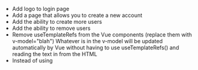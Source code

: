 * Add logo to login page
* Add a page that allows you to create a new account
* Add the ability to create more users
* Add the ability to remove users
* Remove useTemplateRefs from the Vue components (replace them with v-model="blah") Whatever is in the v-model will be updated automatically by Vue without having to use useTemplateRefs() and reading the text in from the HTML
* Instead of using <template>s in EmbeddedCard and GoalCard, a goal or embedded card object can be sent to the GoalCard and EmbeddedCard in the construction (somehow?)
* Functions should never be called in the <template> tags in the Vue components
* User Activity, Statistics, Friends Activity, People Search, Admin -> Users
* A goal tracker website should 
* Imagine giving a user the ability to buy a service that automatically tracks their workouts for them and also allows them to see what others are doing


## OBJECTIVES
* Fitness tracker will contain My Activity
* Friends Activity will contain Friend's Activity
* Your Statistics contains Statistics
* Friend's Activity contains Friend's Activity
* Find Friends contains People Search
* Admin View contains Admin


First thing I need you all to do if you are interested in attending is to update your membership to NSBE. Collegiate membership is $15 for the year and gives you access to NSBE benefits, including their internship and job board. Once you have paid for your membership, please let me know. Please get this done by December 1st so we can move on to registration for the conference. https://nsbe.org/collegiate/